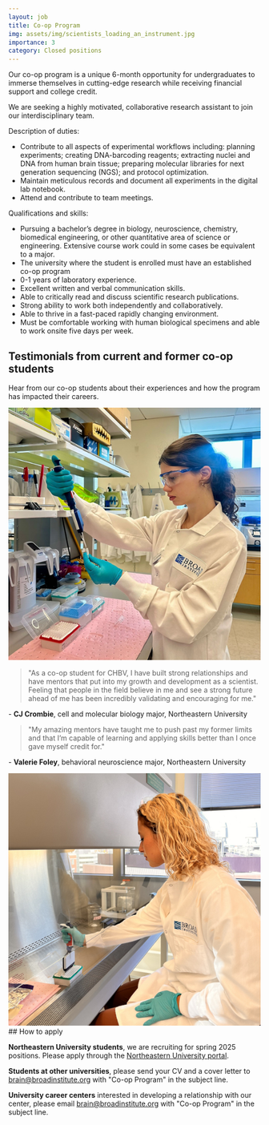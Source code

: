 ```yaml
---
layout: job
title: Co-op Program
img: assets/img/scientists_loading_an_instrument.jpg
importance: 3
category: Closed positions
---
```


Our co-op program is a unique 6-month opportunity for undergraduates to immerse themselves in cutting-edge research while receiving financial support and college credit.  

We are seeking a highly motivated, collaborative research assistant to join our interdisciplinary team. 

Description of duties:
- Contribute to all aspects of experimental workflows including: planning experiments; creating DNA-barcoding reagents; extracting nuclei and DNA from human brain tissue; preparing molecular libraries for next generation sequencing (NGS); and protocol optimization.
- Maintain meticulous records and document all experiments in the digital lab notebook.
- Attend and contribute to team meetings.

Qualifications and skills:
- Pursuing a bachelor’s degree in biology, neuroscience, chemistry, biomedical engineering, or other quantitative area of science or engineering. Extensive course work could in some cases be equivalent to a major.
- The university where the student is enrolled must have an established co-op program
- 0-1 years of laboratory experience.
- Excellent written and verbal communication skills.
- Able to critically read and discuss scientific research publications.
- Strong ability to work both independently and collaboratively.
- Able to thrive in a fast-paced rapidly changing environment.
- Must be comfortable working with human biological specimens and able to work onsite five days per week.

## Testimonials from current and former co-op students

Hear from our co-op students about their experiences and how the program has impacted their careers.

<div class="testimonials">
  <div class="testimonial-item">
    <img src="/assets/img/cj_crombie_wetlab.jpg" alt="CJ Crombie uses a pipette to transfer liquid in a lab"/>
    <div style="flex: 1;">
      <blockquote>
        "As a co-op student for CHBV, I have built strong relationships and have mentors that put into my growth and development as a scientist. Feeling that people in the field believe in me and see a strong future ahead of me has been incredibly validating and encouraging for me."
      </blockquote>
      <div class="blockquote-source">
        <p>- <strong>CJ Crombie</strong>, cell and molecular biology major, Northeastern University</p>
      </div>
    </div>
  </div>
  <div class="testimonial-item">
    <div style="flex: 1;">
      <blockquote>
        "My amazing mentors have taught me to push past my former limits and that I’m capable of learning and applying skills better than I once gave myself credit for."
      </blockquote>
      <div class="blockquote-source">
        <p>- <strong>Valerie Foley</strong>, behavioral neuroscience major, Northeastern University</p>
      </div>
    </div>
    <img src="/assets/img/valerie_foley_wetlab.jpg" alt="Valerie Foley uses a pipette to transfer liquid in a safety cabinet in a lab"/>
  </div>
</div>
## How to apply

**Northeastern University students**, we are recruiting for spring 2025 positions. Please apply through the [Northeastern University portal](https://northeastern-csm.symplicity.com/students/?signin_tab=0).

**Students at other universities**, please send your CV and a cover letter to <a href="mailto:brain@broadinstitute.org?subject=Co-op Program">brain@broadinstitute.org</a> with "Co-op Program" in the subject line.

**University career centers** interested in developing a relationship with our center, please email <a href="mailto:brain@broadinstitute.org?subject=Co-op Program">brain@broadinstitute.org</a> with "Co-op Program" in the subject line.

